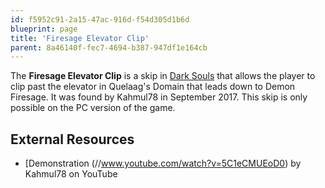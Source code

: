 ```yaml
---
id: f5952c91-2a15-47ac-916d-f54d305d1b6d
blueprint: page
title: 'Firesage Elevator Clip'
parent: 8a46140f-fec7-4694-b387-947df1e164cb
---
```

The **Firesage Elevator Clip** is a skip in [Dark Souls](/darksouls) that allows the player to clip past the elevator in Quelaag's Domain that leads down to Demon Firesage. It was found by Kahmul78 in September 2017. This skip is only possible on the PC version of the game.

## External Resources

- [Demonstration (//www.youtube.com/watch?v=5C1eCMUEoD0) by Kahmul78 on YouTube
